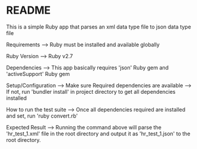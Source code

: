 # README
This is a simple Ruby app that parses an xml data type file to json data type file

Requirements
    --> Ruby must be installed and available globally

Ruby Version
    --> Ruby v2.7

Dependencies
    --> This app basically requires 'json' Ruby gem and 'activeSupport' Ruby gem

Setup/Configuration
    --> Make sure Required dependencies are available
    --> If not, run 'bundler install' in project directory to get
        all dependencies installed

How to run the test suite
    --> Once all dependencies required are installed and set, run 'ruby 
        convert.rb'

Expected Result
    --> Running the command above will parse the 'hr_test_1.xml' file in the 
        root directory and output it as 'hr_test_1.json' to the root directory.

